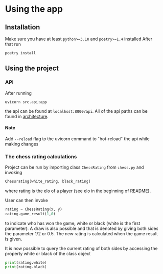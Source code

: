 # Using the app

## Installation

Make sure you have at least `python>=3.10` and `poetry>=1.4` installed
After that run

```bash
poetry install
```

## Using the project
### API
After running
```bash
uvicorn src.api:app
```
the api can be found at `localhost:8000/api`.
All of the api paths can be found in [architecture](./architecture.md).



#### Note
Add `--reload` flag to the uvicorn command to "hot-reload" the api while making changes


### The chess rating calculations

Project can be run by importing class `ChessRating` from `chess.py`
and invoking
```python
Chessrating(white_rating, black_rating)
```
where rating is the elo of a player (see elo in the beginning of README).


User can then invoke
```python
rating = ChessRating(x, y)
rating.game_result(1,0)
```
to indicate who has won the game, white or black (white is the first parameter).
A draw is also possible and that is denoted by giving both sides the parameter
1/2 or 0.5. The new rating is calculated when the game result
is given.

It is now possible to query the current rating of both sides by
accessing the property white or black of the class object
```python
print(rating.white)
print(rating.black)
```
